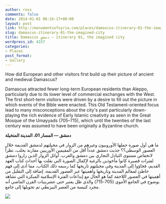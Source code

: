```yaml
---
author: ross
comments: false
date: 2014-01-01 06:24:17+00:00
layout: post
link: http://monumentsofsyria.com/places/damascus-itinerary-01-the-imagined-city/
slug: damascus-itinerary-01-the-imagined-city
title: Damascus دمشق — itinerary 01, the imagined city
wordpress_id: 4157
categories:
- Places
post_format:
- Gallery
---
```


How did European and other visitors first build up their picture of ancient and medieval Damascus?

Damascus attracted fewer long-term European residents than Aleppo, particularly due to its lower level of commercial exchanges with the West. The first short-term visitors were driven by a desire to fill out the picture in which events of the Bible were enacted. This Old Testament-oriented focus lead to many misconceptions about the city's past particularly down-playing the rich evidence of Early Islamic creativity as seen in the Great Mosque of the Umayyads (705–715), which until the twenties of the last century was assumed to have been originally a Byzantine church.


**دمشق — المسار 01، المدينة المتخيلة**




ما هي أول صورة حملها الأوروبيون وغيرهم من الزوار في مخيلتهم لدمشق القديمة خلال العصور الوسطى؟؟ جذبت دمشق عدداً أقل من المقيمين الأوربيين مقارنة بحلب، نظراً لانخفاض مستوى التبادل التجاري بين دمشق والغرب. أوائل الزوار الذين زاروا دمشق لفترات قصيرة كانوا مأخوذين بالرغبة لإكمال الصورة التي نقلت بها أحداث كتاب العهد القديم، فجاؤوا إلى المدينة وفي مخيلتهم تاريخها كما رسمه ذلك الكتاب، مما أدى إلى فهم خاطئ لمعالم المدينة وتاريخها وأهميتها عبر العصور القديمة، إضافة إلى التقليل من أهميتها في العصور اللاحقة كما هو الحال مع إبداعات الفترة الإسلامية المبكرة التي تشاهد بوضوح في الجامع الأموي (705-715) والذي ظل يعتبر حتى عشرينيات القرن الماضي أنه مجرد كنيسة من العصر البيزنطي تم تحويلها إلى جامع.


![](http://monumentsofsyria.com/nextgen-attach_to_post/preview/id--4687)
